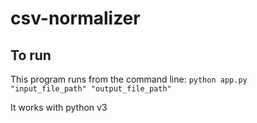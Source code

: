 # csv-normalizer

## To run 

This program runs from the command line: `python app.py "input_file_path" "output_file_path"`

It works with python v3
